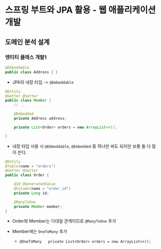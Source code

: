 # 스프링 부트와 JPA 활용 - 웹 애플리케이션 개발

## 도메인 분석 설계

### 엔티티 클래스 개발1

```java
@Embeddable
public class Address { }
```

- JPA의 내장 타입 -> `@Embeddable`

```java
@Entity
@Getter @Setter
public class Member {
    // ...

    @Embedded
    private Address address;

    private List<Order> orders = new ArrayList<>();

}
```

- 내장 타입 사용 시 `@Embeddable`, `@Embedded` 중 하나만 써도 되지만 보통 둘 다 많이 쓴다.

```java
@Entity
@Table(name = "orders")
@Getter @Setter
public class Order {

    @Id @GeneratedValue
    @Column(name = "order_id")
    private Long id;

    @ManyToOne
    private Member member;
}
```

- Order와 Member는 다대일 관계이므로 `@ManyToOne` 추가

- Member에는 `OneToMany` 추가
  
  - `@OneToMany  
    private List<Order> orders = new ArrayList<>();`
